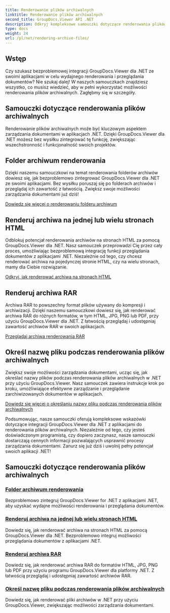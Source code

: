 ```yaml
---
title: Renderowanie plików archiwalnych
linktitle: Renderowanie plików archiwalnych
second_title: GroupDocs.Viewer API .NET
description: Odkryj kompleksowe samouczki dotyczące renderowania plików archiwalnych przy użyciu GroupDocs.Viewer dla .NET. Bezproblemowo i wydajnie integruj się z aplikacjami .NET.
type: docs
weight: 24
url: /pl/net/rendering-archive-files/
---
```

## Wstęp

Czy szukasz bezproblemowej integracji GroupDocs.Viewer dla .NET ze swoimi aplikacjami w celu wydajnego renderowania i przeglądania dokumentów? Nie szukaj dalej! W naszych samouczkach znajdziesz wszystko, co musisz wiedzieć, aby w pełni wykorzystać możliwości renderowania plików archiwalnych. Zagłębmy się w szczegóły.

## Samouczki dotyczące renderowania plików archiwalnych

Renderowanie plików archiwalnych może być kluczowym aspektem zarządzania dokumentami w aplikacjach .NET. Dzięki GroupDocs.Viewer dla .NET możesz bez wysiłku zintegrować tę funkcję, zwiększając wszechstronność i funkcjonalność swoich projektów.

## Folder archiwum renderowania

Dzięki naszemu samouczkowi na temat renderowania folderów archiwów dowiesz się, jak bezproblemowo zintegrować GroupDocs.Viewer dla .NET ze swoimi aplikacjami. Bez wysiłku poruszaj się po folderach archiwów i przeglądaj ich zawartość z łatwością. Zwiększ swoje możliwości zarządzania dokumentami już dziś!

[Dowiedz się więcej o renderowaniu folderu archiwum](./render-archive-folder/)

## Renderuj archiwa na jednej lub wielu stronach HTML

Odblokuj potencjał renderowania archiwów na stronach HTML za pomocą GroupDocs.Viewer dla .NET. Nasz samouczek przeprowadzi Cię przez cały proces, umożliwiając bezproblemową integrację funkcji przeglądania dokumentów z aplikacjami .NET. Niezależnie od tego, czy chcesz renderować archiwa na pojedynczej stronie HTML, czy na wielu stronach, mamy dla Ciebie rozwiązanie.

[Odkryj, jak renderować archiwa na stronach HTML](./render-archives-html/)

## Renderuj archiwa RAR

Archiwa RAR to powszechny format plików używany do kompresji i archiwizacji. Dzięki naszemu samouczkowi dowiesz się, jak renderować archiwa RAR do różnych formatów, w tym HTML, JPG, PNG lub PDF, przy użyciu GroupDocs.Viewer dla .NET. Z łatwością przeglądaj i udostępniaj zawartość archiwów RAR w swoich aplikacjach.

[Przeglądaj archiwa renderowania RAR](./render-rar/)

## Określ nazwę pliku podczas renderowania plików archiwalnych

Zwiększ swoje możliwości zarządzania dokumentami, ucząc się, jak określać nazwy plików podczas renderowania plików archiwalnych w .NET przy użyciu GroupDocs.Viewer. Nasz samouczek zawiera instrukcje krok po kroku, umożliwiające efektywne zarządzanie i przeglądanie zarchiwizowanych dokumentów w aplikacjach.

[Dowiedz się więcej o określaniu nazwy pliku podczas renderowania plików archiwalnych](./specify-filename-render-archive/)

Podsumowując, nasze samouczki oferują kompleksowe wskazówki dotyczące integracji GroupDocs.Viewer dla .NET z aplikacjami do renderowania plików archiwalnych. Niezależnie od tego, czy jesteś doświadczonym programistą, czy dopiero zaczynasz, nasze samouczki dostarczają cennych informacji pozwalających usprawnić procesy zarządzania dokumentami. Zanurz się już dziś i uwolnij pełny potencjał swoich aplikacji .NET!
## Samouczki dotyczące renderowania plików archiwalnych
### [Folder archiwum renderowania](./render-archive-folder/)
Bezproblemowo zintegruj GroupDocs.Viewer for .NET z aplikacjami .NET, aby uzyskać wydajne możliwości renderowania i przeglądania dokumentów.
### [Renderuj archiwa na jednej lub wielu stronach HTML](./render-archives-html/)
Dowiedz się, jak renderować archiwa na stronach HTML za pomocą GroupDocs.Viewer dla .NET. Bezproblemowo integruj możliwości przeglądania dokumentów z aplikacjami .NET.
### [Renderuj archiwa RAR](./render-rar/)
Dowiedz się, jak renderować archiwa RAR do formatów HTML, JPG, PNG lub PDF przy użyciu programu GroupDocs.Viewer dla platformy .NET. Z łatwością przeglądaj i udostępniaj zawartość archiwów RAR.
### [Określ nazwę pliku podczas renderowania plików archiwalnych](./specify-filename-render-archive/)
Dowiedz się, jak renderować pliki archiwów w .NET przy użyciu GroupDocs.Viewer, zwiększając możliwości zarządzania dokumentami.
